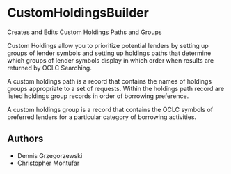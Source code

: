 # CustomHoldingsBuilder
Creates and Edits Custom Holdings Paths and Groups

Custom Holdings allow you to prioritize potential lenders by setting up groups of lender symbols and setting up holdings paths that determine which groups of lender symbols display in which order when results are returned by OCLC Searching. 

A custom holdings path is a record that contains the names of holdings groups appropriate to a set of requests. Within the holdings path record are listed holdings group records in order of borrowing preference.

A custom holdings group is a record that contains the OCLC symbols of preferred lenders for a particular category of borrowing activities.


## Authors
*  Dennis Grzegorzewski
*  Christopher Montufar
 
